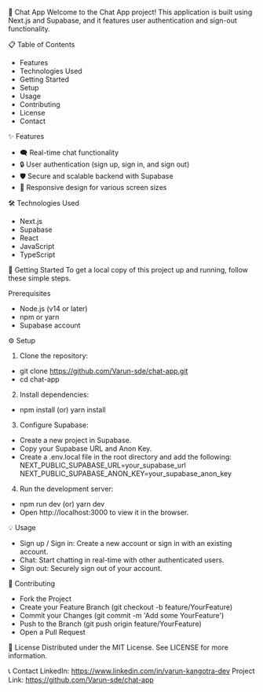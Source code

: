 📱 Chat App
Welcome to the Chat App project! This application is built using Next.js and Supabase, and it features user authentication and sign-out functionality.

📋 Table of Contents
- Features
- Technologies Used
- Getting Started
- Setup
- Usage
- Contributing
- License
- Contact

✨ Features
- 🗨️ Real-time chat functionality
- 🔒 User authentication (sign up, sign in, and sign out)
- 🛡️ Secure and scalable backend with Supabase
- 📱 Responsive design for various screen sizes
 
🛠️ Technologies Used
- Next.js
- Supabase
- React
- JavaScript
- TypeScript

🚀 Getting Started
To get a local copy of this project up and running, follow these simple steps.

Prerequisites
- Node.js (v14 or later)
- npm or yarn
- Supabase account

⚙️ Setup
1) Clone the repository:
 - git clone https://github.com/Varun-sde/chat-app.git
 - cd chat-app

2) Install dependencies:
 - npm install (or) yarn install

3) Configure Supabase:
 - Create a new project in Supabase.
 - Copy your Supabase URL and Anon Key.
 - Create a .env.local file in the root directory and add the following:
   NEXT_PUBLIC_SUPABASE_URL=your_supabase_url
   NEXT_PUBLIC_SUPABASE_ANON_KEY=your_supabase_anon_key

4) Run the development server:
 - npm run dev (or) yarn dev
 - Open http://localhost:3000 to view it in the browser.    

💡 Usage
- Sign up / Sign in: Create a new account or sign in with an existing account.
- Chat: Start chatting in real-time with other authenticated users.
- Sign out: Securely sign out of your account.
 
🤝 Contributing
 - Fork the Project
 - Create your Feature Branch (git checkout -b feature/YourFeature)
 - Commit your Changes (git commit -m 'Add some YourFeature')
 - Push to the Branch (git push origin feature/YourFeature)
 - Open a Pull Request
 
📝 License
Distributed under the MIT License. See LICENSE for more information.

📞 Contact
LinkedIn:  https://www.linkedin.com/in/varun-kangotra-dev
Project Link: https://github.com/Varun-sde/chat-app
